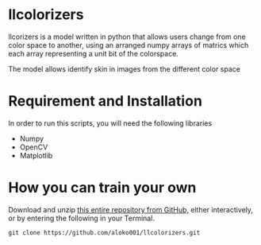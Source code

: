 # llcolorizers

llcorizers is a model written in python that allows users change from one color space to another, using an arranged numpy arrays of matrics which each array representing a unit bit of the colorspace.

The model allows identify skin in images from the different color space

# Requirement and Installation
In order to run this scripts, you will need the following libraries

- Numpy
- OpenCV
- Matplotlib

# How you can train your own
Download and unzip [this entire repository from GitHub,](https://github.com/aloko001/llcolorizers.git) either interactively, or by entering the following in your Terminal.

`git clone https://github.com/aloko001/llcolorizers.git
`
